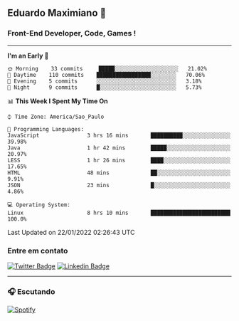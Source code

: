 ## Eduardo Maximiano 👋

### Front-End Developer, Code, Games !

---

<!--START_SECTION:waka-->
**I'm an Early 🐤** 

```text
🌞 Morning    33 commits     █████░░░░░░░░░░░░░░░░░░░░   21.02% 
🌆 Daytime    110 commits    █████████████████░░░░░░░░   70.06% 
🌃 Evening    5 commits      ░░░░░░░░░░░░░░░░░░░░░░░░░   3.18% 
🌙 Night      9 commits      █░░░░░░░░░░░░░░░░░░░░░░░░   5.73%

```


📊 **This Week I Spent My Time On** 

```text
⌚︎ Time Zone: America/Sao_Paulo

💬 Programming Languages: 
JavaScript               3 hrs 16 mins       ██████████░░░░░░░░░░░░░░░   39.98% 
Java                     1 hr 42 mins        █████░░░░░░░░░░░░░░░░░░░░   20.97% 
LESS                     1 hr 26 mins        ████░░░░░░░░░░░░░░░░░░░░░   17.65% 
HTML                     48 mins             ██░░░░░░░░░░░░░░░░░░░░░░░   9.91% 
JSON                     23 mins             █░░░░░░░░░░░░░░░░░░░░░░░░   4.86%

💻 Operating System: 
Linux                    8 hrs 10 mins       █████████████████████████   100.0%

```


 Last Updated on 22/01/2022 02:26:43 UTC
<!--END_SECTION:waka-->

### Entre em contato

[![Twitter Badge](https://img.shields.io/badge/-@edmaxi-1ca0f1?style=flat-square&labelColor=1ca0f1&logo=twitter&logoColor=white&link=https://twitter.com/edmaxi)](https://twitter.com/edmaxi)
[![Linkedin Badge](https://img.shields.io/badge/-Eduardo_Maximiano-0077B5?style=flat-square&logo=Linkedin&logoColor=white&link=https://www.linkedin.com/in/maximiano-eduardo)](https://www.linkedin.com/in/maximiano-eduardo)

---

### 🎧 Escutando
[![Spotify](https://novatorem-sandy.vercel.app/api/spotify)](https://open.spotify.com/user/comgigo)
